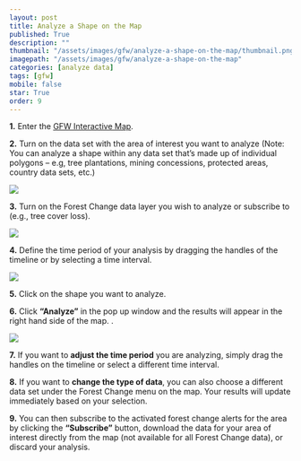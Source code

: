 ```yaml
---
layout: post
title: Analyze a Shape on the Map
published: True
description: ""
thumbnail: "/assets/images/gfw/analyze-a-shape-on-the-map/thumbnail.png"
imagepath: "/assets/images/gfw/analyze-a-shape-on-the-map"
categories: [analyze data]
tags: [gfw]
mobile: false
star: True
order: 9
---
```



<div id="desktopContent" class="content">
  <p><strong>1.</strong> Enter the <a href="/map" target='_blank'>GFW Interactive Map</a>.</p>
  <p><strong>2.</strong> Turn on the data set with the area of interest you want to analyze (Note: You can analyze a shape within any data set that’s made up of individual polygons – e.g, tree plantations, mining concessions, protected areas, country data sets, etc.)</p>
  <!-- new image here -->
  <p><img src="{{relative_url}}{{page.imagepath}}/desktop/desktop1.png"/></p>
  <p><strong>3.</strong> Turn on the Forest Change data layer you wish to analyze or subscribe to (e.g., tree cover loss).</p>
  <p><img src="{{relative_url}}{{page.imagepath}}/desktop/desktop2.png"/></p>
  <p><strong>4.</strong> Define the time period of your analysis by dragging the handles of the timeline or by selecting a time interval.</p>
  <p><img src="{{relative_url}}{{page.imagepath}}/desktop/desktop3.png"/></p>
  <p><strong>5.</strong> Click on the shape you want to analyze.</p>
  <p><strong>6.</strong> Click <strong>“Analyze”</strong> in the pop up window and the results will appear in the right hand side of the map. .</p>
  <p><img src="{{relative_url}}{{page.imagepath}}/desktop/desktop4.gif"/></p>
  <p><strong>7.</strong> If you want to <strong>adjust the time period</strong> you are analyzing, simply drag the handles on the timeline or select a different time interval.</p> 
  <p><strong>8.</strong> If you want to <strong>change the type of data</strong>, you can also choose a different data set under the Forest Change menu on the map. Your results will update immediately based on your selection.</p>
  <p><strong>9.</strong> You can then subscribe to the activated forest change alerts for the area by clicking the <strong>“Subscribe”</strong> button, download the data for your area of interest directly from the map (not available for all Forest Change data), or discard your analysis.</p>

</div>



<div id="mobileContent" class="content">
</div>
